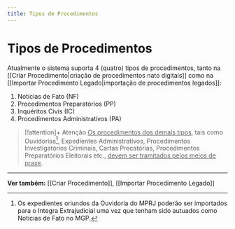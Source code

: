 ```yaml
---
title: Tipos de Procedimentos
---
```

# Tipos de Procedimentos

Atualmente o sistema suporta 4 (quatro) tipos de procedimentos, tanto na [[Criar Procedimento|criação de procedimentos nato digitais]] como na [[Importar Procedimento Legado|importação de procedimentos legados]]:
1.	Notícias de Fato (NF)
2.	Procedimentos Preparatórios (PP)
3.	Inquéritos Civis (IC)
4.	Procedimentos Administrativos (PA)

>[!attention]+ Atenção
><u>Os procedimentos dos demais tipos</u>, tais como Ouvidorias[^1], Expedientes Administrativos, Procedimentos Investigatórios Criminais, Cartas Precatórias, Procedimentos Preparatórios Eleitorais etc., <u>devem ser tramitados pelos meios de praxe</u>.

[^1]: Os expedientes oriundos da Ouvidoria do MPRJ poderão ser importados para o Integra Extrajudicial uma vez que tenham sido autuados como Notícias de Fato no MGP. 
___
**Ver também:** [[Criar Procedimento]], [[Importar Procedimento Legado]]
